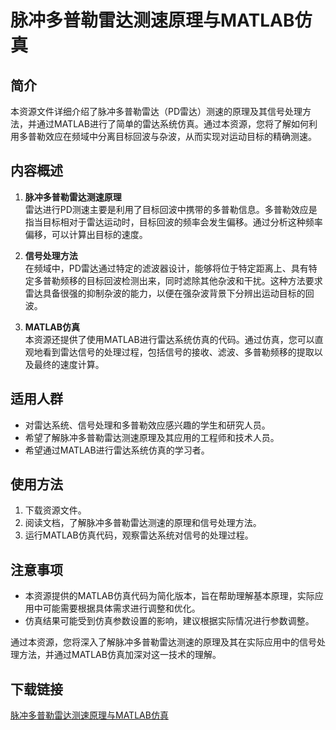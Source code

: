 # 脉冲多普勒雷达测速原理与MATLAB仿真

## 简介
本资源文件详细介绍了脉冲多普勒雷达（PD雷达）测速的原理及其信号处理方法，并通过MATLAB进行了简单的雷达系统仿真。通过本资源，您将了解如何利用多普勒效应在频域中分离目标回波与杂波，从而实现对运动目标的精确测速。

## 内容概述
1. **脉冲多普勒雷达测速原理**  
   雷达进行PD测速主要是利用了目标回波中携带的多普勒信息。多普勒效应是指当目标相对于雷达运动时，目标回波的频率会发生偏移。通过分析这种频率偏移，可以计算出目标的速度。

2. **信号处理方法**  
   在频域中，PD雷达通过特定的滤波器设计，能够将位于特定距离上、具有特定多普勒频移的目标回波检测出来，同时滤除其他杂波和干扰。这种方法要求雷达具备很强的抑制杂波的能力，以便在强杂波背景下分辨出运动目标的回波。

3. **MATLAB仿真**  
   本资源还提供了使用MATLAB进行雷达系统仿真的代码。通过仿真，您可以直观地看到雷达信号的处理过程，包括信号的接收、滤波、多普勒频移的提取以及最终的速度计算。

## 适用人群
- 对雷达系统、信号处理和多普勒效应感兴趣的学生和研究人员。
- 希望了解脉冲多普勒雷达测速原理及其应用的工程师和技术人员。
- 希望通过MATLAB进行雷达系统仿真的学习者。

## 使用方法
1. 下载资源文件。
2. 阅读文档，了解脉冲多普勒雷达测速的原理和信号处理方法。
3. 运行MATLAB仿真代码，观察雷达系统对信号的处理过程。

## 注意事项
- 本资源提供的MATLAB仿真代码为简化版本，旨在帮助理解基本原理，实际应用中可能需要根据具体需求进行调整和优化。
- 仿真结果可能受到仿真参数设置的影响，建议根据实际情况进行参数调整。

通过本资源，您将深入了解脉冲多普勒雷达测速的原理及其在实际应用中的信号处理方法，并通过MATLAB仿真加深对这一技术的理解。

## 下载链接

[脉冲多普勒雷达测速原理与MATLAB仿真](https://pan.quark.cn/s/93e740a047a9)